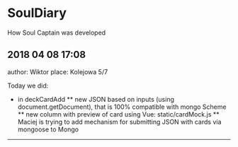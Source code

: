 <!-- add gatsby.js for SoulBlog -->
<!-- to use this type in console > node extras/blogConverter.js static/blog/SoulDiary.md -->

# SoulDiary
How Soul Captain was developed

## 2018 04 08 17:08
author: Wiktor
place: Kolejowa 5/7

Today we did:
* in deckCardAdd
** new JSON based on inputs (using document.getDocument), that is 100% compatible with mongo Scheme
** new column with preview of card using Vue: static/cardMock.js
** Maciej is trying to add mechanism for submitting JSON with cards via mongoose to Mongo

----

